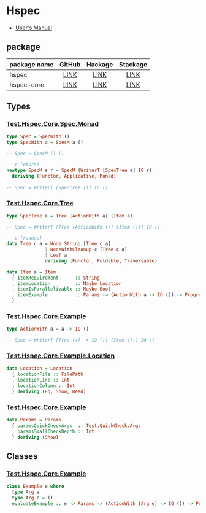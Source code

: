# Hspec

- [User's Manual](http://hspec.github.io/)

## package

package name | GitHub | Hackage | Stackage
-------------|:------:|:-------:|:--------:
hspec | [LINK](https://github.com/hspec/hspec) | [LINK](https://hackage.haskell.org/package/hspec-2.4.7) | [LINK](https://www.stackage.org/package/hspec)
hspec-core | [LINK](https://github.com/hspec/hspec/tree/master/hspec-core) | [LINK](https://hackage.haskell.org/package/hspec-core-2.4.7) | [LINK](https://www.stackage.org/package/hspec-core)

## Types

### [Test.Hspec.Core.Spec.Monad](https://github.com/hspec/hspec/blob/master/hspec-core/src/Test/Hspec/Core/Spec/Monad.hs)

```haskell
type Spec = SpecWith ()
type SpecWith a = SpecM a ()

-- Spec = SpecM () ()

-- r (eturn)
newtype SpecM a r = SpecM (WriterT [SpecTree a] IO r)
  deriving (Functor, Applicative, Monad)
  
-- Spec = WriterT [SpecTree ()] IO ()
```

### [Test.Hspec.Core.Tree](https://github.com/hspec/hspec/blob/master/hspec-core/src/Test/Hspec/Core/Tree.hs)

```haskell
type SpecTree a = Tree (ActionWith a) (Item a)

-- Spec = WriterT [Tree (ActionWith ()) (Item ())] IO ()
```

```haskell
-- c (reanup)
data Tree c a = Node String [Tree c a]
              | NodeWithCleanup c [Tree c a]
              | Leaf a
              deriving (Functor, Foldable, Traversable)
```

```haskell
data Item a = Item
  { itemRequirement      :: String
  , itemLocation         :: Maybe Location
  , itemIsParallelizable :: Maybe Bool
  , itemExample          :: Params -> (ActionWith a -> IO ()) -> ProgressCallback -> IO Result
  }
```

### [Test.Hspec.Core.Example](https://github.com/hspec/hspec/blob/master/hspec-core/src/Test/Hspec/Core/Example.hs)

```haskell
type ActionWith a = a -> IO ()

-- Spec = WriterT [Tree (() -> IO ()) (Item ())] IO ()
```

### [Test.Hspec.Core.Example.Location](https://github.com/hspec/hspec/blob/master/hspec-core/src/Test/Hspec/Core/Example/Location.hs)

```haskell
data Location = Location
  { locationFile :: FilePath
  , locationLine :: Int
  , locationColumn :: Int
  } deriving (Eq, Show, Read)
```

### [Test.Hspec.Core.Example](https://github.com/hspec/hspec/blob/master/hspec-core/src/Test/Hspec/Core/Example.hs)

```haskell
data Params = Params
  { paramsQuickCheckArgs  :: Test.QuickCheck.Args
  , paramsSmallCheckDepth :: Int
  } deriving (Show)
```

## Classes

### [Test.Hspec.Core.Example](https://github.com/hspec/hspec/blob/master/hspec-core/src/Test/Hspec/Core/Example.hs)

```haskell
class Example e where
  type Arg e
  type Arg e = ()
  evaluateExample :: e -> Params -> (ActionWith (Arg e) -> IO ()) -> ProgressCallback -> IO Result
```











